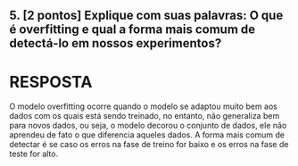 ## 5. [2 pontos] Explique com suas palavras: O que é overfitting e qual a forma mais comum de detectá-lo em nossos experimentos?

RESPOSTA
=======================

O modelo overfitting ocorre quando o modelo se adaptou muito bem aos dados com os quais está sendo treinado, no entanto, não generaliza bem para novos dados, ou seja, o modelo decorou o conjunto de dados, ele não aprendeu de fato o que diferencia aqueles dados. A forma mais comum de detectar é se caso os erros na fase de treino for baixo e os erros na fase de teste for alto.
